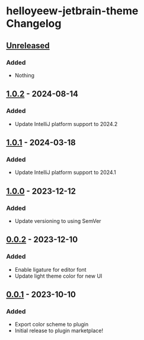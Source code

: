 <!-- Keep a Changelog guide -> https://keepachangelog.com -->

# helloyeew-jetbrain-theme Changelog

## [Unreleased]

### Added

- Nothing

## [1.0.2] - 2024-08-14

### Added

- Update IntelliJ platform support to 2024.2

## [1.0.1] - 2024-03-18

### Added

- Update IntelliJ platform support to 2024.1

## [1.0.0] - 2023-12-12

### Added

- Update versioning to using SemVer

## [0.0.2] - 2023-12-10

### Added

- Enable ligature for editor font
- Update light theme color for new UI

## [0.0.1] - 2023-10-10

### Added
- Export color scheme to plugin
- Initial release to plugin marketplace!

[Unreleased]: https://github.com/HelloYeew/helloyeew-jetbrain-theme/commits/v1.0.2...HEAD
[1.0.2]: https://github.com/HelloYeew/helloyeew-jetbrain-theme/commits/v1.0.1...v1.0.2
[1.0.1]: https://github.com/HelloYeew/helloyeew-jetbrain-theme/commits/v1.0.0...v1.0.1
[1.0.0]: https://github.com/HelloYeew/helloyeew-jetbrain-theme/commits/v0.0.2...v1.0.0
[0.0.2]: https://github.com/HelloYeew/helloyeew-jetbrain-theme/commits/v0.0.1...v0.0.2
[0.0.1]: https://github.com/HelloYeew/helloyeew-jetbrain-theme/commits/v0.0.1
